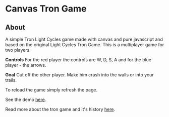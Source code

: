 Canvas Tron Game
===============

About
---------------

A simple Tron Light Cycles game made with canvas and pure javascript and based on the original Light Cycles Tron Game. This is a multiplayer game for two players.

**Controls** 
For the red player the controls are W, D, S, A and for the blue player - the arrows.

**Goal**
Cut off the other player. Make him crash into the walls or into your trails.

To reload the game simply refresh the page.

See the demo [here](http://iceless58.github.io/canvas-tron/).

Read more about the tron game and it's history [here](http://en.wikipedia.org/wiki/Tron_%28video_game%29).